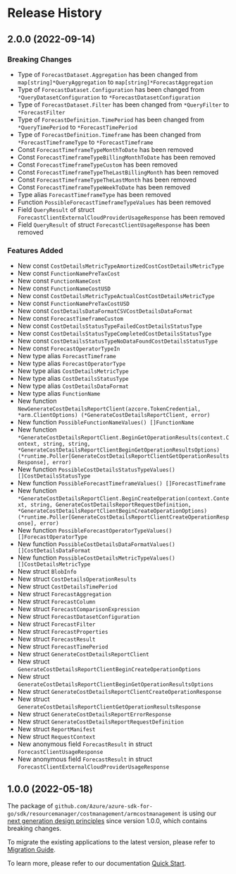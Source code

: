 # Release History

## 2.0.0 (2022-09-14)
### Breaking Changes

- Type of `ForecastDataset.Aggregation` has been changed from `map[string]*QueryAggregation` to `map[string]*ForecastAggregation`
- Type of `ForecastDataset.Configuration` has been changed from `*QueryDatasetConfiguration` to `*ForecastDatasetConfiguration`
- Type of `ForecastDataset.Filter` has been changed from `*QueryFilter` to `*ForecastFilter`
- Type of `ForecastDefinition.TimePeriod` has been changed from `*QueryTimePeriod` to `*ForecastTimePeriod`
- Type of `ForecastDefinition.Timeframe` has been changed from `*ForecastTimeframeType` to `*ForecastTimeframe`
- Const `ForecastTimeframeTypeMonthToDate` has been removed
- Const `ForecastTimeframeTypeBillingMonthToDate` has been removed
- Const `ForecastTimeframeTypeCustom` has been removed
- Const `ForecastTimeframeTypeTheLastBillingMonth` has been removed
- Const `ForecastTimeframeTypeTheLastMonth` has been removed
- Const `ForecastTimeframeTypeWeekToDate` has been removed
- Type alias `ForecastTimeframeType` has been removed
- Function `PossibleForecastTimeframeTypeValues` has been removed
- Field `QueryResult` of struct `ForecastClientExternalCloudProviderUsageResponse` has been removed
- Field `QueryResult` of struct `ForecastClientUsageResponse` has been removed

### Features Added

- New const `CostDetailsMetricTypeAmortizedCostCostDetailsMetricType`
- New const `FunctionNamePreTaxCost`
- New const `FunctionNameCost`
- New const `FunctionNameCostUSD`
- New const `CostDetailsMetricTypeActualCostCostDetailsMetricType`
- New const `FunctionNamePreTaxCostUSD`
- New const `CostDetailsDataFormatCSVCostDetailsDataFormat`
- New const `ForecastTimeframeCustom`
- New const `CostDetailsStatusTypeFailedCostDetailsStatusType`
- New const `CostDetailsStatusTypeCompletedCostDetailsStatusType`
- New const `CostDetailsStatusTypeNoDataFoundCostDetailsStatusType`
- New const `ForecastOperatorTypeIn`
- New type alias `ForecastTimeframe`
- New type alias `ForecastOperatorType`
- New type alias `CostDetailsMetricType`
- New type alias `CostDetailsStatusType`
- New type alias `CostDetailsDataFormat`
- New type alias `FunctionName`
- New function `NewGenerateCostDetailsReportClient(azcore.TokenCredential, *arm.ClientOptions) (*GenerateCostDetailsReportClient, error)`
- New function `PossibleFunctionNameValues() []FunctionName`
- New function `*GenerateCostDetailsReportClient.BeginGetOperationResults(context.Context, string, string, *GenerateCostDetailsReportClientBeginGetOperationResultsOptions) (*runtime.Poller[GenerateCostDetailsReportClientGetOperationResultsResponse], error)`
- New function `PossibleCostDetailsStatusTypeValues() []CostDetailsStatusType`
- New function `PossibleForecastTimeframeValues() []ForecastTimeframe`
- New function `*GenerateCostDetailsReportClient.BeginCreateOperation(context.Context, string, GenerateCostDetailsReportRequestDefinition, *GenerateCostDetailsReportClientBeginCreateOperationOptions) (*runtime.Poller[GenerateCostDetailsReportClientCreateOperationResponse], error)`
- New function `PossibleForecastOperatorTypeValues() []ForecastOperatorType`
- New function `PossibleCostDetailsDataFormatValues() []CostDetailsDataFormat`
- New function `PossibleCostDetailsMetricTypeValues() []CostDetailsMetricType`
- New struct `BlobInfo`
- New struct `CostDetailsOperationResults`
- New struct `CostDetailsTimePeriod`
- New struct `ForecastAggregation`
- New struct `ForecastColumn`
- New struct `ForecastComparisonExpression`
- New struct `ForecastDatasetConfiguration`
- New struct `ForecastFilter`
- New struct `ForecastProperties`
- New struct `ForecastResult`
- New struct `ForecastTimePeriod`
- New struct `GenerateCostDetailsReportClient`
- New struct `GenerateCostDetailsReportClientBeginCreateOperationOptions`
- New struct `GenerateCostDetailsReportClientBeginGetOperationResultsOptions`
- New struct `GenerateCostDetailsReportClientCreateOperationResponse`
- New struct `GenerateCostDetailsReportClientGetOperationResultsResponse`
- New struct `GenerateCostDetailsReportErrorResponse`
- New struct `GenerateCostDetailsReportRequestDefinition`
- New struct `ReportManifest`
- New struct `RequestContext`
- New anonymous field `ForecastResult` in struct `ForecastClientUsageResponse`
- New anonymous field `ForecastResult` in struct `ForecastClientExternalCloudProviderUsageResponse`


## 1.0.0 (2022-05-18)

The package of `github.com/Azure/azure-sdk-for-go/sdk/resourcemanager/costmanagement/armcostmanagement` is using our [next generation design principles](https://azure.github.io/azure-sdk/general_introduction.html) since version 1.0.0, which contains breaking changes.

To migrate the existing applications to the latest version, please refer to [Migration Guide](https://aka.ms/azsdk/go/mgmt/migration).

To learn more, please refer to our documentation [Quick Start](https://aka.ms/azsdk/go/mgmt).